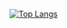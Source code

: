 [![Top Langs](https://github-readme-stats.vercel.app/api/top-langs/?username=rikumomo0407&layout=compact&theme=synthwave)](https://github.com/anuraghazra/github-readme-stats)